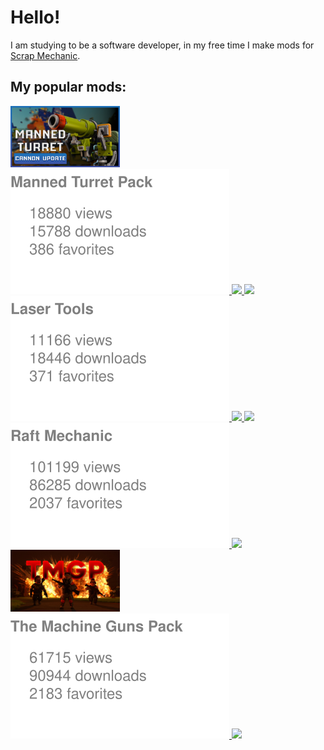 # Hello!
I am studying to be a software developer, in my free time I make mods for [Scrap Mechanic](https://store.steampowered.com/app/387990).

## My popular mods:
<div>
        <a href="https://github.com/Vajdani/SM-Manned-Turret-Pack" target="_blank">
                <img src="https://raw.githubusercontent.com/Vajdani/SM-Manned-Turret-Pack/refs/heads/master/preview.jpg" width="175"/>
                <a href="https://steamcommunity.com/sharedfiles/filedetails/?id=3107290429" target="_blank">
                        <img src="workshop-data/3107290429.svg"/>
                        <img src="https://store.steampowered.com/favicon.ico" width="35"/>
                </a>
        </a>
        <a href="https://github.com/Vajdani/SM-Laser-Tools" target="_blank">
                <img src="https://raw.githubusercontent.com/Vajdani/SM-Laser-Tools/refs/heads/main/preview.jpg" width="175"/>
                <a href="https://steamcommunity.com/sharedfiles/filedetails/?id=2843905833" target="_blank">
                        <img src="workshop-data/2843905833.svg"/>
                        <img src="https://store.steampowered.com/favicon.ico" width="35"/>
                </a>
        </a>
        <a href="https://github.com/RaftMechanic/Raft-Mechanic-Game-Mode" target="_blank">
                <img src="https://raw.githubusercontent.com/RaftMechanic/Raft-Mechanic-Game-Mode/refs/heads/main/preview.jpg" width="175"/>
                <a href="https://steamcommunity.com/sharedfiles/filedetails/?id=2807590049" target="_blank">
                        <img src="workshop-data/2807590049.svg"/>
                        <img src="https://store.steampowered.com/favicon.ico" width="35"/>
                </a>
        </a>
        <a href="https://github.com/DriVVer/TheMachineGunPack" target="_blank">
                <img src="https://raw.githubusercontent.com/DriVVer/TheMachineGunPack/refs/heads/main/preview.jpg" width="175"/>
                <a href="https://steamcommunity.com/sharedfiles/filedetails/?id=1903792337" target="_blank">
                        <img src="workshop-data/1903792337.svg"/>
                        <img src="https://store.steampowered.com/favicon.ico" width="35"/>
                </a>
        </a>
</div>
